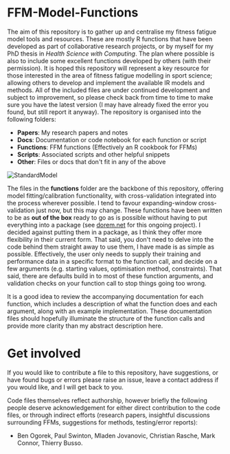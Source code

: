 # FFM-Model-Functions

The aim of this repository is to gather up and centralise my fitness fatigue model tools and resources. These are mostly R functions that have been developed as part of collaborative research projects, or by myself for my PhD thesis in *Health Science with Computing*. The plan where possible is also to include some excellent functions developed by others (with their permission). It is hoped this repository will represent a key resource for those interested in the area of fitness fatigue modelling in sport science; allowing others to develop and implement the available IR models and methods. All of the included files are under continued development and subject to improvement, so please check back from time to time to make sure you have the latest version (I may have already fixed the error you found, but still report it anyway). The repository is organised into the following folders:

 - **Papers**:  My research papers and notes
 - **Docs**: Documentation or code notebook for each function or script
 - **Functions**: FFM functions (Effectively an R cookbook for FFMs)
 - **Scripts**: Associated scripts and other helpful snippets
 - **Other**:  Files or docs that don't fit in any of the above

![StandardModel](https://i.ibb.co/NZqYgVp/Screenshot-2020-11-07-at-11-57-55.png)

The files in the **functions** folder are the backbone of this repository, offering model fitting/calibration functionality, with cross-validation integrated into the process wherever possible. I tend to favour expanding-window cross-validation just now, but this may change. These functions have been written to be as **out of the box** ready to go as is possible without having to put everything into a package (see [dorem.net](dorem.net) for this ongoing project). I decided against putting them in a package, as I think they offer more flexibility in their current form. That said, you don't need to delve into the code behind them straight away to use them, I have made is as simple as possible. Effectively, the user only needs to supply their training and performance data in a specific format to the function call, and decide on a few arguments (e.g. starting values, optimisation method, constraints). That said, there are defaults build in to most of these function arguments, and validation checks on your function call to stop things going too wrong. 

It is a good idea to review the accompanying documentation for each function, which includes a description of what the function does and each argument, along with an example implementation. These documentation files should hopefully illuminate the structure of the function calls and provide more clarity than my abstract description here.

# Get involved
If you would like to contribute a file to this repository, have suggestions, or have found bugs or errors please raise an issue, leave a contact address if you would like, and I will get back to you.

Code files themselves reflect authorship, however briefly the following people deserve acknowledgement for either direct contribution to the code files, or through indirect efforts (research papers, insightful discussions surrounding FFMs, suggestions for methods, testing/error reports):

 - Ben Ogorek, Paul Swinton, Mladen Jovanovic, Christian Rasche, Mark Connor, Thierry Busso. 

